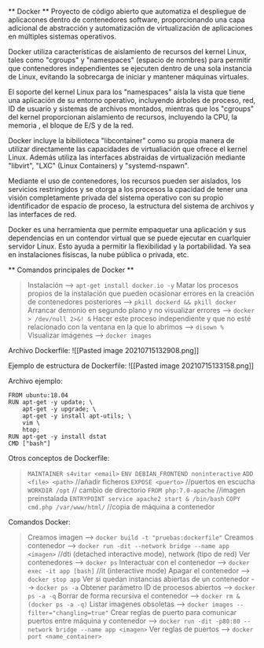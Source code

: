 ** Docker **
Proyecto de código abierto que automatiza el despliegue de aplicacones dentro de contenedores software, proporcionando una capa adicional de abstracción y automatización de virtualización de aplicaciones en múltiples sistemas operativos.

Docker utiliza características de aislamiento de recursos del kernel Linux, tales como "cgroups" y "namespaces" (espacio de nombres) para permitir que contenedores independientes se ejecuten dentro de una sola instancia de Linux, evitando la sobrecarga de iniciar y mantener máquinas virtuales.

El soporte del kernel Linux para los "namespaces" aísla la vista que tiene una aplicación de su entorno operativo, incluyendo árboles de proceso, red, ID de usuario y sistemas de archivos montados, mientras que los "cgroups" del kernel proporcionan aislamiento de recursos, incluyendo la CPU, la memoria , el bloque de E/S y de la red.

Docker incluye la bibilioteca "libcontainer" como su propia manera de utilizar directamente las capacidades de virtualiación que ofrece el kernel Linux. Además utiliza las interfaces abstraidas de virtualización mediante "libvirt", "LXC" (Linux Containers) y "systemd-nspawn".

Mediante el uso de contenedores, los recursos pueden ser aislados, los servicios restringidos y se otorga a los procesos la cpacidad de tener una visión completamente privada del sistema operativo con su propio identificador de espacio  de proceso, la estructura del sistema de archivos y las interfaces de red.

Docker es una herramienta que permite empaquetar una aplicación y sus dependencias en un contendor virtual que se puede ejecutar en cuarlquier servidor Linux. Esto ayuda a permitir la flexibilidad y la portabilidad. Ya sea en instalaciones físiscas, la nube pública o privada, etc.


** Comandos principales de Docker **
> Instalación --> `apt-get install docker.io -y`
> Matar los procesos propios de la instalación que pueden ocasionar errores en la creación de contenedores posteriores --> `pkill dockerd && pkill docker`
> Arrancar demonio en segundo plano y no visualizar errores --> `docker > /dev/null 2>&! &`
> Hacer este proceso independiente y que no esté relacionado con la ventana en la que lo abrimos --> `disown %`
> Visualizar imágenes --> `docker images`

Archivo Dockerfile: 
![[Pasted image 20210715132908.png]]

Ejemplo de estructura de Dockerfile:
![[Pasted image 20210715133158.png]]

Archivo ejemplo:
```
FROM ubuntu:18.04
RUN apt-get -y update; \
	apt-get -y upgrade; \
	apt-get -y install apt-utils; \
	vim \ 
	htop;
RUN apt-get -y install dstat
CMD ["bash"]
```

Otros conceptos de Dockerfile:
> `MAINTAINER s4vitar <email>`
> `ENV DEBIAN_FRONTEND noninteractive`
> `ADD <file> <path>`	//añadir ficheros
> `EXPOSE <puerto>` 	//puertos en escucha
> `WORKDIR /opt`			// cambio de directorio
> `FROM php:7.0-apache`		//imagen preinstalada
> `ENTRYPOINT service apache2 start & /bin/bash`
> `COPY cmd.php /var/www/html/` 		//copia de máquina a contenedor

Comandos Docker:
> Creamos imagen --> `docker build -t "pruebas:dockerfile"`
> Creamos contenedor --> `docker run -dit --network bridge --name app <imagen>`		//dti (detached interactive mode), network (tipo de red)
> Ver contenedores --> `docker ps`
> Interactuar con el contenedor --> `docker exec -it app [bash]`		//it (interactive mode)
> Apagar el contenedor --> `docker stop app`
> Ver si quedan instancias abiertas de un contenedor --> `docker ps -a`
> Obtener parámetro ID de procesos abiertos --> `docker ps -a -q`
> Borrar de forma recursiva el contenedor --> `docker rm &(docker ps -a -q)`
> Listar imagenes obsoletas --> `docker images --filter="changling=true"`
> Crear reglas de puerto para comunicar puertos entre máquina y contenedor --> `docker run -dit -p80:80 --network bridge --name app <imagen>`
> Ver reglas de puertos --> `docker port <name_container>`